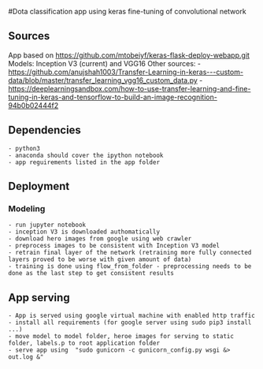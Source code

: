 #Dota classification app using keras fine-tuning of convolutional network


## Sources
App based on https://github.com/mtobeiyf/keras-flask-deploy-webapp.git
Models: Inception V3 (current) and VGG16
Other sources: 
    - https://github.com/anujshah1003/Transfer-Learning-in-keras---custom-data/blob/master/transfer_learning_vgg16_custom_data.py
    - https://deeplearningsandbox.com/how-to-use-transfer-learning-and-fine-tuning-in-keras-and-tensorflow-to-build-an-image-recognition-94b0b02444f2
    
## Dependencies
    - python3
    - anaconda should cover the ipython notebook
    - app reguirements listed in the app folder
    
## Deployment

### Modeling
    - run jupyter notebook
    - inception V3 is downloaded authomatically 
    - download hero images from google using web crawler
    - preprocess images to be consistent with Inception V3 model
    - retrain final layer of the network (retraining more fully connected layers proved to be worse with given amount of data)
    - training is done using flow_from_folder - preprocessing needs to be done as the last step to get consistent results
    
## App serving
    - App is served using google virtual machine with enabled http traffic
    - install all requirements (for google server using sudo pip3 install ...)
    - move model to model folder, heroe images for serving to static folder, labels.p to root application folder
    - serve app using  "sudo gunicorn -c gunicorn_config.py wsgi &> out.log &"
